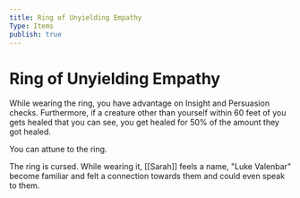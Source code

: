 ```yaml
---
title: Ring of Unyielding Empathy
Type: Items
publish: true
---
```


# Ring of Unyielding Empathy

While wearing the ring, you have advantage on Insight and Persuasion checks. Furthermore, if a creature other than yourself within 60 feet of you gets healed that you can see, you get healed for 50% of the amount they got healed.

You can attune to the ring.

The ring is cursed. While wearing it, [[Sarah]] feels a name, "Luke Valenbar" become familiar and felt a connection towards them and could even speak to them.
